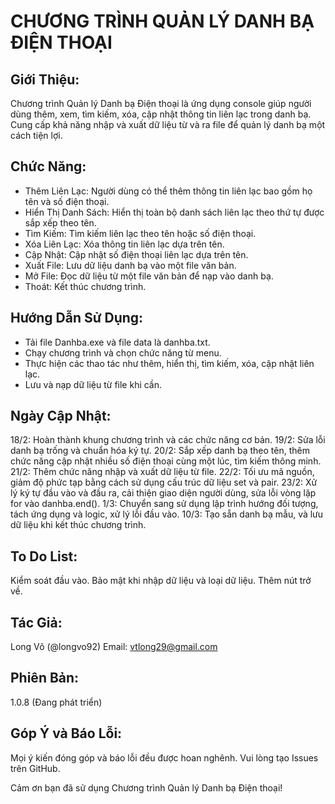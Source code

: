 # CHƯƠNG TRÌNH QUẢN LÝ DANH BẠ ĐIỆN THOẠI 

## Giới Thiệu:

Chương trình Quản lý Danh bạ Điện thoại là ứng dụng console giúp người dùng thêm, xem, tìm kiếm, xóa, cập nhật thông tin liên lạc trong danh bạ. Cung cấp khả năng nhập và xuất dữ liệu từ và ra file để quản lý danh bạ một cách tiện lợi.

## Chức Năng:

- Thêm Liên Lạc: Người dùng có thể thêm thông tin liên lạc bao gồm họ tên và số điện thoại.
- Hiển Thị Danh Sách: Hiển thị toàn bộ danh sách liên lạc theo thứ tự được sắp xếp theo tên.
- Tìm Kiếm: Tìm kiếm liên lạc theo tên hoặc số điện thoại.
- Xóa Liên Lạc: Xóa thông tin liên lạc dựa trên tên.
- Cập Nhật: Cập nhật số điện thoại liên lạc dựa trên tên.
- Xuất File: Lưu dữ liệu danh bạ vào một file văn bản.
- Mở File: Đọc dữ liệu từ một file văn bản để nạp vào danh bạ.
- Thoát: Kết thúc chương trình.

## Hướng Dẫn Sử Dụng:
- Tải file Danhba.exe và file data là danhba.txt.
- Chạy chương trình và chọn chức năng từ menu.
- Thực hiện các thao tác như thêm, hiển thị, tìm kiếm, xóa, cập nhật liên lạc.
- Lưu và nạp dữ liệu từ file khi cần.

## Ngày Cập Nhật:

18/2: Hoàn thành khung chương trình và các chức năng cơ bản.
19/2: Sửa lỗi danh bạ trống và chuẩn hóa ký tự.
20/2: Sắp xếp danh bạ theo tên, thêm chức năng cập nhật nhiều số điện thoại cùng một lúc, tìm kiếm thông minh.
21/2: Thêm chức năng nhập và xuất dữ liệu từ file.
22/2: Tối ưu mã nguồn, giảm độ phức tạp bằng cách sử dụng cấu trúc dữ liệu set và pair.
23/2: Xử lý ký tự đầu vào và đầu ra, cải thiện giao diện người dùng, sửa lỗi vòng lặp for vào danhba.end().
1/3: Chuyển sang sử dụng lập trình hướng đối tượng, tách ứng dụng và logic, xử lý lỗi đầu vào.
10/3: Tạo sẵn danh bạ mẫu, và lưu dữ liệu khi kết thúc chương trình.

## To Do List:

Kiểm soát đầu vào.
Bảo mật khi nhập dữ liệu và loại dữ liệu.
Thêm nút trở về.

## Tác Giả:

Long Võ (@longvo92)
Email: vtlong29@gmail.com

## Phiên Bản:

1.0.8 (Đang phát triển)

## Góp Ý và Báo Lỗi:

Mọi ý kiến đóng góp và báo lỗi đều được hoan nghênh. Vui lòng tạo Issues trên GitHub.

Cảm ơn bạn đã sử dụng Chương trình Quản lý Danh bạ Điện thoại!
